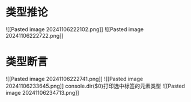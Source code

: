 # 类型推论
![[Pasted image 20241106222102.png]]
![[Pasted image 20241106222722.png]]



# 类型断言
![[Pasted image 20241106222741.png]]
![[Pasted image 20241106233645.png]]
console.dir($0)打印选中标签的元素类型
![[Pasted image 20241106234713.png]]